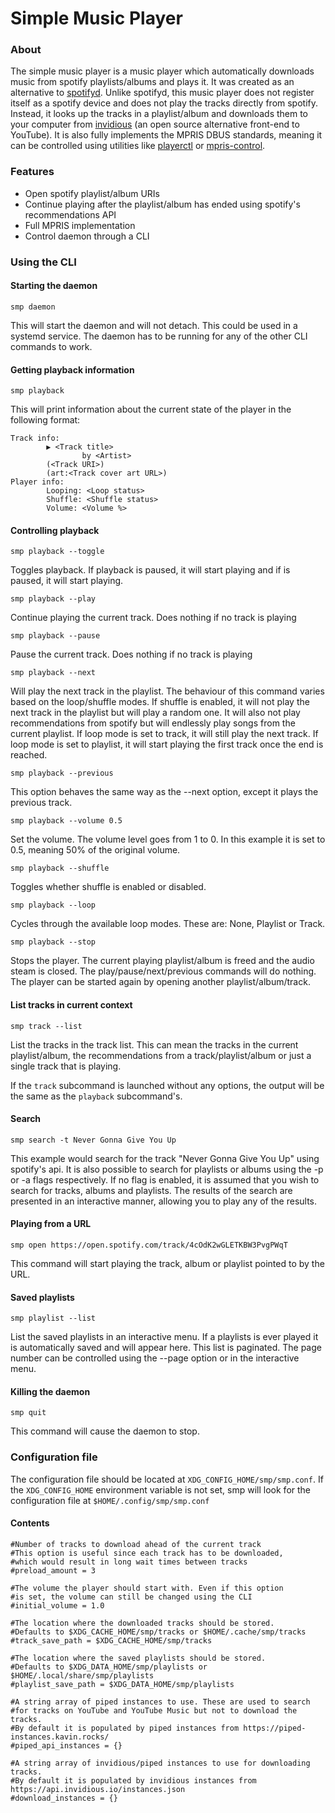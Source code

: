 # Simple Music Player
### About
The simple music player is a music player which automatically downloads music from spotify playlists/albums and plays it.
It was created as an alternative to [spotifyd](https://github.com/Spotifyd/spotifyd). Unlike spotifyd, this music player
does not register itself as a spotify device and does not play the tracks directly from spotify. Instead, it looks up the
tracks in a playlist/album and downloads them to your computer from [invidious](https://invidious.io/) (an open source alternative front-end to YouTube).
It is also fully implements the MPRIS DBUS standards, meaning it can be controlled using utilities like [playerctl](https://github.com/altdesktop/playerctl) or [mpris-control](https://github.com/BlackDex/mpris-control).

### Features
 - Open spotify playlist/album URIs
 - Continue playing after the playlist/album has ended using spotify's recommendations API
 - Full MPRIS implementation
 - Control daemon through a CLI

### Using the CLI
#### Starting the daemon
```shell
smp daemon
```
This will start the daemon and will not detach. This could be used in a systemd service.
The daemon has to be running for any of the other CLI commands to work.

#### Getting playback information
```shell
smp playback
```
This will print information about the current state of the player in the following format:
```
Track info:
        ▶ <Track title>
                by <Artist>
        (<Track URI>)
        (art:<Track cover art URL>)
Player info:
        Looping: <Loop status>
        Shuffle: <Shuffle status>
        Volume: <Volume %>
```
#### Controlling playback
```shell
smp playback --toggle
```
Toggles playback. If playback is paused, it will start playing and if is paused, it will start playing.
```shell
smp playback --play
```
Continue playing the current track. Does nothing if no track is playing
```shell
smp playback --pause
```
Pause the current track. Does nothing if no track is playing
```shell
smp playback --next
```
Will play the next track in the playlist. The behaviour of this command varies based on the
loop/shuffle modes. If shuffle is enabled, it will not play the next track in the playlist but will
play a random one. It will also not play recommendations from spotify but will endlessly play songs from
the current playlist. If loop mode is set to track, it will still play the next track. If loop mode
is set to playlist, it will start playing the first track once the end is reached.
```shell
smp playback --previous
```
This option behaves the same way as the --next option, except it plays the previous track.
```shell
smp playback --volume 0.5
```
Set the volume. The volume level goes from 1 to 0. In this example it is set to 0.5, meaning 50% of the original volume.
```shell
smp playback --shuffle
```
Toggles whether shuffle is enabled or disabled.
```shell
smp playback --loop
```
Cycles through the available loop modes. These are: None, Playlist or Track.
```shell
smp playback --stop
```
Stops the player. The current playing playlist/album is freed and the audio steam is closed.
The play/pause/next/previous commands will do nothing. The player can be started again by opening another playlist/album/track.

#### List tracks in current context
```shell
smp track --list
```
List the tracks in the track list. This can mean the tracks in the current playlist/album,
the recommendations from a track/playlist/album or just a single track that is playing.

If the `track` subcommand is launched without any options, the output will be the same as the
`playback` subcommand's.

#### Search
```shell
smp search -t Never Gonna Give You Up
```
This example would search for the track "Never Gonna Give You Up" using spotify's api. It is
also possible to search for playlists or albums using the -p or -a flags respectively. If no
flag is enabled, it is assumed that you wish to search for tracks, albums and playlists. The
results of the search are presented in an interactive manner, allowing you to play any of the
results.

#### Playing from a URL
```shell
smp open https://open.spotify.com/track/4cOdK2wGLETKBW3PvgPWqT
```
This command will start playing the track, album or playlist pointed to by the URL.

#### Saved playlists
```shell
smp playlist --list
```
List the saved playlists in an interactive menu. If a playlists is ever played it is automatically
saved and will appear here. This list is paginated. The page number can be controlled using the --page
option or in the interactive menu.

#### Killing the daemon
```shell
smp quit
```
This command will cause the daemon to stop.

### Configuration file
The configuration file should be located at `XDG_CONFIG_HOME/smp/smp.conf`. If the
`XDG_CONFIG_HOME` environment variable is not set, smp will look for the configuration
file at `$HOME/.config/smp/smp.conf`
#### Contents
```
#Number of tracks to download ahead of the current track
#This option is useful since each track has to be downloaded,
#which would result in long wait times between tracks
#preload_amount = 3

#The volume the player should start with. Even if this option
#is set, the volume can still be changed using the CLI
#initial_volume = 1.0

#The location where the downloaded tracks should be stored.
#Defaults to $XDG_CACHE_HOME/smp/tracks or $HOME/.cache/smp/tracks
#track_save_path = $XDG_CACHE_HOME/smp/tracks

#The location where the saved playlists should be stored.
#Defaults to $XDG_DATA_HOME/smp/playlists or $HOME/.local/share/smp/playlists
#playlist_save_path = $XDG_DATA_HOME/smp/playlists

#A string array of piped instances to use. These are used to search
#for tracks on YouTube and YouTube Music but not to download the tracks.
#By default it is populated by piped instances from https://piped-instances.kavin.rocks/
#piped_api_instances = {}

#A string array of invidious/piped instances to use for downloading tracks.
#By default it is populated by invidious instances from https://api.invidious.io/instances.json
#download_instances = {}
```